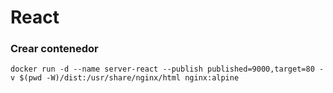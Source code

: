 # React

### Crear contenedor

```
docker run -d --name server-react --publish published=9000,target=80 -v $(pwd -W)/dist:/usr/share/nginx/html nginx:alpine
```
